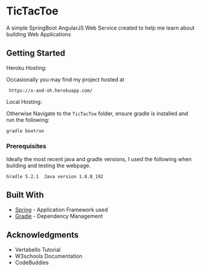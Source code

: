 # TicTacToe

A simple SpringBoot AngularJS Web Service created to help me learn about building Web Applications


## Getting Started

Heroku Hosting: 

Occasionally you may find my project hosted at 
```
 https://x-and-oh.herokuapp.com/
```

Local Hosting: 

Otherwise Navigate to the `TicTacToe` folder, ensure gradle is installed and run the following: 
```
gradle bootrun
```

### Prerequisites

Ideally the most recent java and gradle versions, I used the following when building and testing the webpage.

```
Gradle 5.2.1  Java version 1.8.0_192
```

## Built With

* [Spring](https://spring.io/) - Application Framework used
* [Gradle](https://gradle.org/) - Dependency Management


## Acknowledgments

* Vertabello Tutorial
* W3schools Documentation
* CodeBuddies
